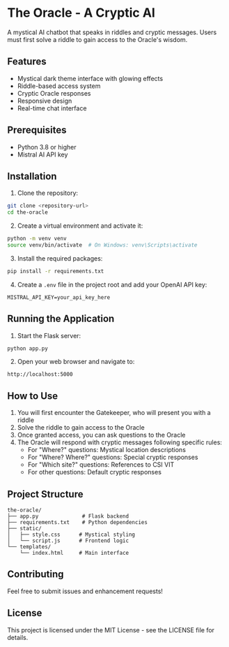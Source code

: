 # The Oracle - A Cryptic AI

A mystical AI chatbot that speaks in riddles and cryptic messages. Users must first solve a riddle to gain access to the Oracle's wisdom.

## Features

- Mystical dark theme interface with glowing effects
- Riddle-based access system
- Cryptic Oracle responses
- Responsive design
- Real-time chat interface

## Prerequisites

- Python 3.8 or higher
- Mistral AI API key

## Installation

1. Clone the repository:
```bash
git clone <repository-url>
cd the-oracle
```

2. Create a virtual environment and activate it:
```bash
python -m venv venv
source venv/bin/activate  # On Windows: venv\Scripts\activate
```

3. Install the required packages:
```bash
pip install -r requirements.txt
```

4. Create a `.env` file in the project root and add your OpenAI API key:
```
MISTRAL_API_KEY=your_api_key_here
```

## Running the Application

1. Start the Flask server:
```bash
python app.py
```

2. Open your web browser and navigate to:
```
http://localhost:5000
```

## How to Use

1. You will first encounter the Gatekeeper, who will present you with a riddle
2. Solve the riddle to gain access to the Oracle
3. Once granted access, you can ask questions to the Oracle
4. The Oracle will respond with cryptic messages following specific rules:
   - For "Where?" questions: Mystical location descriptions
   - For "Where? Where?" questions: Special cryptic responses
   - For "Which site?" questions: References to CSI VIT
   - For other questions: Default cryptic responses

## Project Structure

```
the-oracle/
├── app.py              # Flask backend
├── requirements.txt    # Python dependencies
├── static/
│   ├── style.css      # Mystical styling
│   └── script.js      # Frontend logic
└── templates/
    └── index.html     # Main interface
```

## Contributing

Feel free to submit issues and enhancement requests!

## License

This project is licensed under the MIT License - see the LICENSE file for details. 
